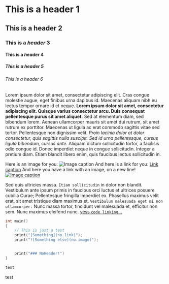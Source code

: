 # This is a header 1

## This is a header 2

### This is a *header* 3

#### This is a *header* 4

##### This is a header 5

###### This is a header 6

Lorem ipsum dolor sit amet, consectetur adipiscing elit. Cras congue molestie augue, eget finibus urna dapibus id. Maecenas aliquam nibh eu lectus tempor ornare id et neque. **Lorem ipsum dolor sit amet, consectetur adipiscing elit. Quisque varius consectetur arcu. Duis consequat pellentesque purus sit amet aliquet.** Sed at elementum diam, sed bibendum lorem. Aenean ullamcorper mauris sit amet dui rutrum, sit amet rutrum ex porttitor. Maecenas ut ligula ac erat commodo sagittis vitae sed tortor. Pellentesque non dignissim velit. *Proin lacinia dolor at dolor consectetur, quis sagittis nulla suscipit. Sed id urna pellentesque, cursus ligula bibendum, cursus ante.* Aliquam dictum sollicitudin tortor, a facilisis odio congue id. Donec imperdiet neque in congue sollicitudin. Integer a pretium diam. Etiam blandit libero enim, quis faucibus lectus sollicitudin in.

Here is an image for you: ![Image caption](https://via.placeholder.com/100)
And here is a link for you: [Link caption](http://www.link.com)
And here you have a link with an image, on a new line!
[![Image caption](https://via.placeholder.com/100)](http://www.link.com)

Sed quis ultricies massa. `Etiam sollicitudin` in dolor non blandit. Vestibulum ante ipsum primis in faucibus orci luctus et ultrices posuere cubilia Curae; Pellentesque fringilla imperdiet ex. Phasellus maximus velit erat, sit amet tristique diam maximus et. `Vestibulum malesuada eget mi non ullamcorper.` Nunc massa tortor, tincidunt vel malesuada et, efficitur non sem. Nunc maximus eleifend nunc.
[yess `code linking` ..](http://www.link.com)

```cpp
int main()
{
	// This is just a test
	print("[Something](no.link)");
	print("![Something else](no.image)");


	print("### NoHeader!")
}

test
```
test
